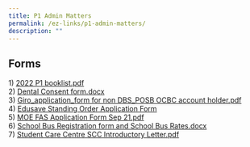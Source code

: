 ```yaml
---
title: P1 Admin Matters
permalink: /ez-links/p1-admin-matters/
description: ""
---
```

Forms
-----

1)&nbsp;[2022 P1 booklist.pdf](/files/2022%20P1%20booklist.pdf) <br>
2)&nbsp;[Dental Consent form.docx](https://punggolviewpri.moe.edu.sg/qql/slot/u315/EZ-Links/2022/Dental%20Consent%20form.docx)  <br>
3)&nbsp;[Giro_application_form for non DBS_POSB OCBC account holder.pdf](/files/Giro_application_form%20for%20non%20DBS_POSB%20%20OCBC%20account%20holder.pdf) <br>
4)&nbsp;[Edusave Standing Order Application Form](https://go.gov.sg/moe-edusave-signup)  <br>
5)&nbsp;[MOE FAS Application Form Sep 21.pdf](/files/MOE%20FAS%20Application%20Form%20Sep%2021.pdf) <br>
6)&nbsp;[School Bus Registration form and School Bus Rates.docx](https://punggolviewpri.moe.edu.sg/qql/slot/u315/EZ-Links/2022/School%20Bus%20Registration%20form%20and%20School%20Bus%20Rates.docx)  <br>
7)&nbsp;[Student Care Centre SCC Introductory Letter.pdf](/files/Student%20Care%20Centre%20SCC%20Introductory%20Letter.pdf)